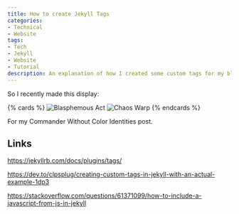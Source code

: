 ```yaml
---
title: How to create Jekyll Tags
categories:
- Technical
- Website
tags:
- Tech
- Jekyll
- Website
- Tutorial
description: An explanation of how I created some custom tags for my blog.
---
```


So I recently made this display:

{% cards %}
![Blasphemous Act](https://cards.scryfall.io/large/front/2/c/2c971698-c0e4-4b68-808f-a3d1a73d80e4.jpg?1743206629)
![Chaos Warp](https://cards.scryfall.io/large/front/3/e/3e78cf93-3b4e-4cd7-a9f8-0a8737013856.jpg?1743206633)
{% endcards %}

For my Commander Without Color Identities post.

## Links

https://jekyllrb.com/docs/plugins/tags/

https://dev.to/clpsplug/creating-custom-tags-in-jekyll-with-an-actual-example-1dp3

https://stackoverflow.com/questions/61371099/how-to-include-a-javascript-from-js-in-jekyll
